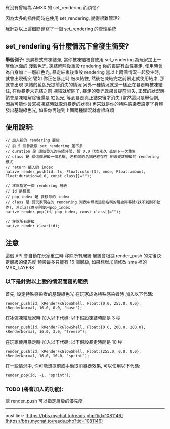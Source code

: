 
有沒有曾經為 AMXX 的 set_rendering 而煩惱?

因為太多的插件同時在使用 set_rendering, 變得很難管理?

我針對以上這個問題寫了一個 set_rendering 的管理系統

## set_rendering 有什麼情況下會發生衝突?
**舉個例子:**
喪屍模式有凍結彈, 當你被凍結被會使用 set_rendering 為玩家加上一層像冰面的 淺藍色光, 凍結解除後重設 rendering
你的喪屍有血性暴走, 使用時會為自身加上一層紅色光, 暴走結束後重設 rendering
當以上兩個情況一起發生時, 就會出現衝突
譬如 你正在暴走時 被凍結住, 然後在凍結完之前暴走就使用結束, 那就會出現 凍結的藍色光提前消失的情況
另外一種情況就是一樣正在暴走時被凍結住, 在你暴走未完結之前 凍結就解除了, 暴走的發光效果會提前消失, 正確的狀況應該會是凍結解除後還是 紅色光, 等到暴走真正結束後才消失
(當然這只是舉個例, 因為可能你會寫被凍結時就取消暴走的狀態)
再來就是你的特殊感染者設定了身體發出基礎綠色光, 如果你再碰到上面兩種情況就會很麻煩

## 使用說明:
```sourcepawn
// 加入新的 rendering 層級
// 前 5 個參數跟 set_rendering 差不多
// duration 是 這個發光的持續時間, 設 0.0 代表永久 直到下一次重生
// class 是 給這個層級一個名稱, 若相同的名稱已經存在 則改變該層級的 rendering 樣式
// return 插入的 index
native render_push(id, fx, Float:color[3], mode, Float:amount, Float:duration=0.0, const class[]="");

// 移除指定一個 rendering 層級
// id 是玩家
// pop_index 是 要移除的 index
// class 是 從玩家現在的 rendering 列表中尋找這個名稱的層級再移除(找不到則不動作), 若class為空則使用pop_index
native render_pop(id, pop_index, const class[]="");

// 移除所有層級
native render_clear(id);
```
## 注意
這個 API 會自動在玩家重生時 移除所有層級
層級會根據 render_push 的先後決定層級的優先度
預設最多只能有 16 個層級, 如果想增加請修改 sma 裡的 MAX_LAYERS

### 以下是針對以上說的情況而寫的範例
首先, 設定特殊感染者的基礎綠色光
在玩家成為特殊感染者時 加入以下代碼:
```sourcepawn
render_push(id, kRenderFxGlowShell, Float:{0.0, 255.0, 0.0}, kRenderNormal, 16.0, 0.0, "base");
```

在冰彈凍結玩家時 加入以下代碼:
以下假設凍結時間是 3 秒
```sourcepawn
render_push(id, kRenderFxGlowShell, Float:{0.0, 200.0, 200.0}, kRenderNormal, 16.0, 3.0, "freeze");
```

在玩家使用暴走時 加入以下代碼:
以下假設暴走時間是 10 秒
```sourcepawn
render_push(id, kRenderFxGlowShell, Float:{255.0, 0.0, 0.0}, kRenderNormal, 16.0, 10.0, "sprint");
```

在一些情況中, 你可能想提前或手動取消暴走效果, 可以使用以下代碼:
```sourcepawn
render_pop(id, -1, "sprint");
```
### TODO (將會加入的功能):
讓 render_push 可以指定層級的優先度

---

post link: [https://bbs.mychat.to/reads.php?tid=1081146](https://bbs.mychat.to/reads.php?tid=1081146)
